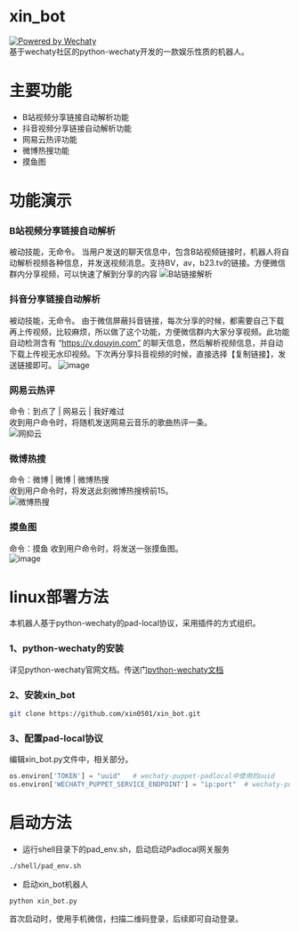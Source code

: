 # xin_bot
[![Powered by Wechaty](https://img.shields.io/badge/Powered%20By-Wechaty-brightgreen.svg)](https://wechaty.js.org)  
基于wechaty社区的python-wechaty开发的一款娱乐性质的机器人。
# 主要功能
* B站视频分享链接自动解析功能 
* 抖音视频分享链接自动解析功能
* 网易云热评功能
* 微博热搜功能
* 摸鱼图
# 功能演示
### B站视频分享链接自动解析  
被动技能，无命令。
当用户发送的聊天信息中，包含B站视频链接时，机器人将自动解析视频各种信息，并发送视频消息。支持BV，av，b23.tv的链接。方便微信群内分享视频，可以快速了解到分享的内容
![B站链接解析](https://user-images.githubusercontent.com/104504661/165520309-86cbb08b-c748-4300-ae0d-41de720a58ad.png)

### 抖音分享链接自动解析  
被动技能，无命令。
由于微信屏蔽抖音链接，每次分享的时候，都需要自己下载再上传视频，比较麻烦，所以做了这个功能，方便微信群内大家分享视频。此功能自动检测含有 “https://v.douyin.com” 的聊天信息，然后解析视频信息，并自动下载上传视无水印视频。下次再分享抖音视频的时候，直接选择【复制链接】，发送链接即可。
![image](https://user-images.githubusercontent.com/104504661/165521073-866aa668-c421-40c8-b97b-73b18978c625.png)
### 网易云热评
命令：到点了  |  网易云  |  我好难过  
收到用户命令时，将随机发送网易云音乐的歌曲热评一条。  
![网抑云](https://user-images.githubusercontent.com/104504661/165522957-b5c8bd64-52f7-4597-8981-7f3b943397a2.png)

### 微博热搜
命令：微博  |  微博  |  微博热搜  
收到用户命令时，将发送此刻微博热搜榜前15。  
![微博热搜](https://user-images.githubusercontent.com/104504661/165522790-f6a4ec29-82e0-470e-a252-42bb928c7d7f.png)
### 摸鱼图
命令：摸鱼
收到用户命令时，将发送一张摸鱼图。  
![image](https://user-images.githubusercontent.com/104504661/165523603-b12e7f2e-4390-44c3-835a-caeb351ce8f6.png)
# linux部署方法
本机器人基于python-wechaty的pad-local协议，采用插件的方式组织。
### 1、python-wechaty的安装
详见python-wechaty官网文档。传送门[python-wechaty文档](https://wechaty.readthedocs.io/zh_CN/latest/introduction/use-padlocal-protocol/)
### 2、安装xin_bot
```bash
git clone https://github.com/xin0501/xin_bot.git
```
### 3、配置pad-local协议
编辑xin_bot.py文件中，相关部分。  
```python
os.environ['TOKEN'] = "uuid"   # wechaty-puppet-padlocal中使用的uuid
os.environ['WECHATY_PUPPET_SERVICE_ENDPOINT'] = "ip:port"  # wechaty-puppet-padlocal中设置的ip和端口
```
# 启动方法
* 运行shell目录下的pad_env.sh，启动启动Padlocal网关服务  
```bash
./shell/pad_env.sh
```
* 启动xin_bot机器人  
```
python xin_bot.py
```
首次启动时，使用手机微信，扫描二维码登录，后续即可自动登录。
